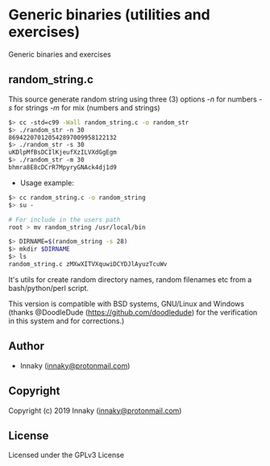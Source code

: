 # Generic binaries (utilities and exercises)

Generic binaries and exercises

## **random_string.c**

This source generate random string using three (3) options
_-n_ for numbers
_-s_ for strings
_-m_ for mix (numbers and strings)

```bash
$> cc -std=c99 -Wall random_string.c -o random_str
$> ./random_str -n 30
869422070120542897009958122132
$> ./random_str -s 30
uKDlpMfBsDCIlKjeufXzILVXdGgEgm
$> ./random_str -m 30
bhmra8E8cDCrR7MpyryGNAck4dj1d9
```

* Usage example:

```bash
$> cc random_string.c -o random_string
$> su -

# For include in the users path
root > mv random_string /usr/local/bin

$> DIRNAME=$(random_string -s 28)
$> mkdir $DIRNAME
$> ls
random_string.c zMXwXITVXquwiDCYDJlAyuzTcuWv
```

It's utils for create random directory names, random filenames etc from a bash/python/perl script. 

This version is compatible with BSD systems, GNU/Linux and Windows (thanks @DoodleDude (https://github.com/doodledude) for the verification in this system and  for corrections.)

## Author

* Innaky (innaky@protonmail.com)

## Copyright

Copyright (c) 2019 Innaky (innaky@protonmail.com)

## License

Licensed under the GPLv3 License
